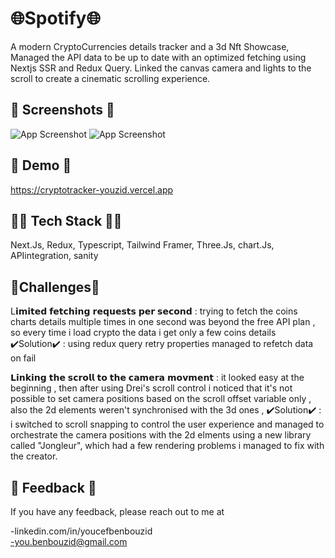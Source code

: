
# 🌐Spotify🌐
A modern CryptoCurrencies details tracker and a 3d Nft Showcase, Managed the API data to be up to date with an optimized fetching using Nextjs SSR and Redux Query. Linked the canvas camera and lights to the scroll to create a cinematic scrolling experience.


## 📸 Screenshots 📸

![App Screenshot](https://iili.io/HWSyn6J.md.png%22/468x300?text=App+Screenshot+Here)
![App Screenshot](https://iili.io/HWSyCGa.md.png%22/468x300?text=App+Screenshot+Here)



## 🔴 Demo 🔴

https://cryptotracker-youzid.vercel.app

##

## 👨‍💻 Tech Stack 👨‍💻

Next.Js, Redux, Typescript, Tailwind Framer, Three.Js, chart.Js, APIintegration, sanity

## 💪Challenges💪


   L𝗶𝗺𝗶𝘁𝗲𝗱 𝗳𝗲𝘁𝗰𝗵𝗶𝗻𝗴 𝗿𝗲𝗾𝘂𝗲𝘀𝘁𝘀 𝗽𝗲𝗿 𝘀𝗲𝗰𝗼𝗻𝗱 :
trying to fetch the coins charts details multiple times in one second was beyond the free API plan , so every time i load crypto the data i get only a few coins details
✔️Solution✔️ : using redux query  retry properties managed to refetch data on fail

   𝗟𝗶𝗻𝗸𝗶𝗻𝗴 𝘁𝗵𝗲 𝘀𝗰𝗿𝗼𝗹𝗹 𝘁𝗼 𝘁𝗵𝗲 𝗰𝗮𝗺𝗲𝗿𝗮 𝗺𝗼𝘃𝗺𝗲𝗻𝘁 :
it looked easy at the beginning , then after using Drei's scroll control i noticed that it's not possible to set camera positions based on the scroll offset variable only , also the 2d elements weren't synchronised  with the 3d ones , 
✔️Solution✔️ : i switched to scroll snapping to control the user experience and managed to orchestrate the camera positions with the 2d elments using a new library called "Jongleur", which had a few rendering problems i managed to fix with the creator.
 



## 📧 Feedback 📧

If you have any feedback, please reach out to me at

-linkedin.com/in/youcefbenbouzid            
-you.benbouzid@gmail.com 
